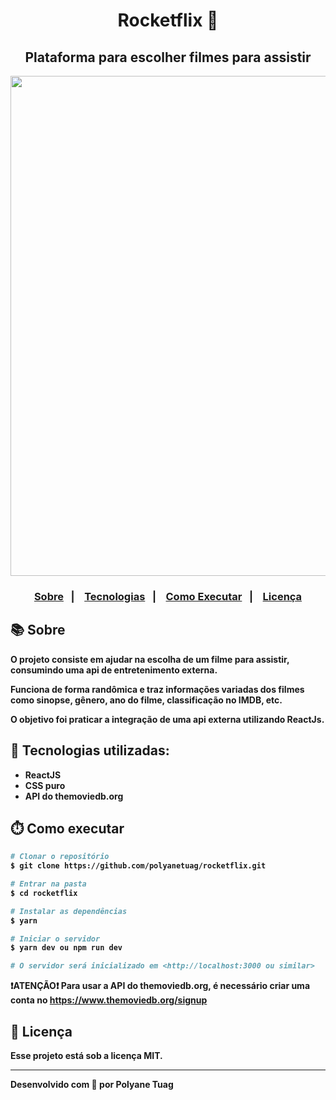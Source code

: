 <div align="center">
  <h1><b>Rocketflix<b> 🎥 </h1>
  <h2>Plataforma para escolher filmes para assistir </h2>
  <img justify-content="center" width= '800' src="./public/assets/gifRocketflix.gif" />
</div>

<h3 align="center">  
  <p align="center">
    <a href="#-sobre">Sobre</a>&nbsp;&nbsp;&nbsp;|&nbsp;&nbsp;&nbsp;
    <a href="#-tecnologias">Tecnologias</a>&nbsp;&nbsp;&nbsp;|&nbsp;&nbsp;&nbsp;
    <a href="#-como-executar">Como Executar</a>&nbsp;&nbsp;&nbsp;|&nbsp;&nbsp;&nbsp;
    <a href="#-licença">Licença</a>
  </p>
</h3>

## 📚 Sobre

O projeto consiste em ajudar na escolha de um filme para assistir, consumindo uma api de entretenimento externa. 

Funciona de forma randômica e traz informações variadas dos filmes como sinopse, gênero, ano do filme, classificação no IMDB, etc.

O objetivo foi praticar a integração de uma api externa utilizando ReactJs.

## 🚀 Tecnologias utilizadas:

- ReactJS
- CSS puro
- API do themoviedb.org

## ⏱️ Como executar

```bash
# Clonar o repositório
$ git clone https://github.com/polyanetuag/rocketflix.git

# Entrar na pasta  
$ cd rocketflix

# Instalar as dependências
$ yarn

# Iniciar o servidor
$ yarn dev ou npm run dev

# O servidor será inicializado em <http://localhost:3000 ou similar>
```

❗️ATENÇÃO❗️ Para usar a API do <a>themoviedb.org</a>, é necessário criar uma conta no <a>https://www.themoviedb.org/signup</a>

## 📝 Licença

Esse projeto está sob a licença MIT.

---
Desenvolvido com 💜 por Polyane Tuag
